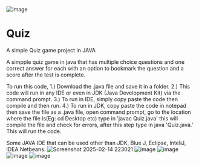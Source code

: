 ![image](https://github.com/user-attachments/assets/00e014b9-f47d-4e87-8ba8-3048ddec68e3)
# Quiz
A simple Quiz game project in JAVA

A simpple quiz game in java that has multiple choice questions and one correct answer for each with an option to bookmark the question and a score after the test is complete.

To run this code, 1.) Download the .java file and save it in a folder. 2.) This code will run in any IDE or even in JDK (Java Development Kit) via the command prompt. 3.) To run in IDE, simply copy paste the code then compile and then run. 4.) To run in JDK, copy paste the code in notepad then save the file as a .java file, open command prompt, go to the location where the file is(Eg: cd Desktop etc) type in 'javac Quiz.java' this will compile the file and check for errors, after this step type in java 'Quiz.java.' This will run the code.

Some JAVA IDE that can be used other than JDK, Blue J, Eclipse, InteliJ, IDEA Netbeans.
![Screenshot 2025-02-14 223021](https://github.com/user-attachments/assets/acf5feb7-5a49-4401-8dea-43c97a49f903)
![image](https://github.com/user-attachments/assets/583af727-a0c7-4221-ae80-1a43618f34b7)
![image](https://github.com/user-attachments/assets/34ea45c8-bd95-41b8-9b64-976adf9a13ac)
![image](https://github.com/user-attachments/assets/f09bd717-259f-4c6b-8b44-deae94a567e9)
![image](https://github.com/user-attachments/assets/f8abf83c-dcb5-45ab-85d3-526735a16ee2)
